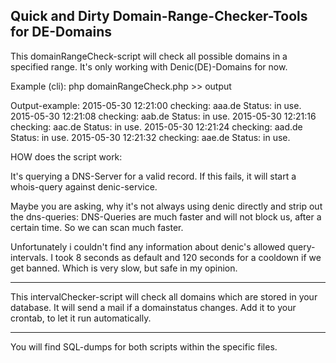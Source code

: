 Quick and Dirty Domain-Range-Checker-Tools for DE-Domains
--------------------------------------------------------

This domainRangeCheck-script will check all possible domains in a specified
range. It's only working with Denic(DE)-Domains for now.

Example (cli):
php domainRangeCheck.php >> output

Output-example:
2015-05-30 12:21:00 checking: aaa.de Status: in use.
2015-05-30 12:21:08 checking: aab.de Status: in use.
2015-05-30 12:21:16 checking: aac.de Status: in use.
2015-05-30 12:21:24 checking: aad.de Status: in use.
2015-05-30 12:21:32 checking: aae.de Status: in use.

HOW does the script work:

It's querying a DNS-Server for a valid record.
If this fails, it will start a whois-query against denic-service.

Maybe you are asking, why it's not always using denic directly
and strip out the dns-queries:
DNS-Queries are much faster and will not block us, after a certain
time. So we can scan much faster.

Unfortunately i couldn't find any information about denic's allowed
query-intervals. I took 8 seconds as default and 120 seconds for a 
cooldown if we get banned. Which is very slow, but safe in my opinion.

---

This intervalChecker-script will check all domains which are stored
in your database. It will send a mail if a domainstatus changes.
Add it to your crontab, to let it run automatically.

---

You will find SQL-dumps for both scripts within the specific files.